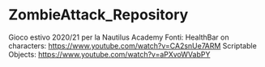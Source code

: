 # ZombieAttack_Repository
Gioco estivo 2020/21 per la Nautilus Academy
Fonti:
HealthBar on characters: https://www.youtube.com/watch?v=CA2snUe7ARM
Scriptable Objects: https://www.youtube.com/watch?v=aPXvoWVabPY
